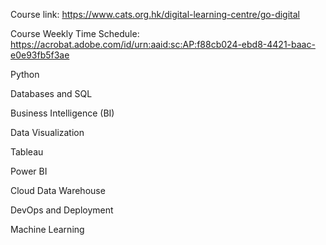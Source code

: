 Course link: https://www.cats.org.hk/digital-learning-centre/go-digital

Course Weekly Time Schedule: https://acrobat.adobe.com/id/urn:aaid:sc:AP:f88cb024-ebd8-4421-baac-e0e93fb5f3ae

Python

Databases and SQL

Business Intelligence (BI)

Data Visualization

Tableau

Power BI

Cloud Data Warehouse

DevOps and Deployment

Machine Learning
